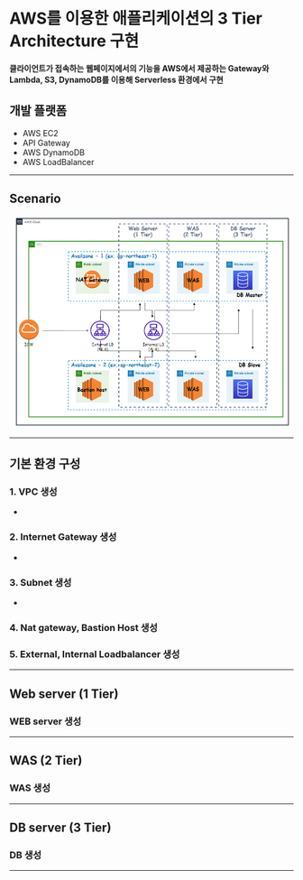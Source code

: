 # AWS를 이용한 애플리케이션의 3 Tier Architecture 구현
 
#### 클라이언트가 접속하는 웹페이지에서의 기능을 AWS에서 제공하는 Gateway와 Lambda, S3, DynamoDB를 이용해 Serverless 환경에서 구현
  
## 개발 플랫폼
  - AWS EC2
  - API Gateway
  - AWS DynamoDB
  - AWS LoadBalancer

<hr/>

## Scenario
![image](https://github.com/Rosa1026/3-tier-architecture/blob/main/image/scenario.png)

<hr/>

## 기본 환경 구성
### 1. VPC 생성
 - 

### 2. Internet Gateway 생성
 - 

### 3. Subnet 생성
 -

### 4. Nat gateway, Bastion Host 생성

### 5. External, Internal Loadbalancer 생성
<hr/>

## Web server (1 Tier)
### WEB server 생성

<hr/>

## WAS (2 Tier)
### WAS 생성

<hr/>

## DB server (3 Tier)
### DB 생성

<hr/>
